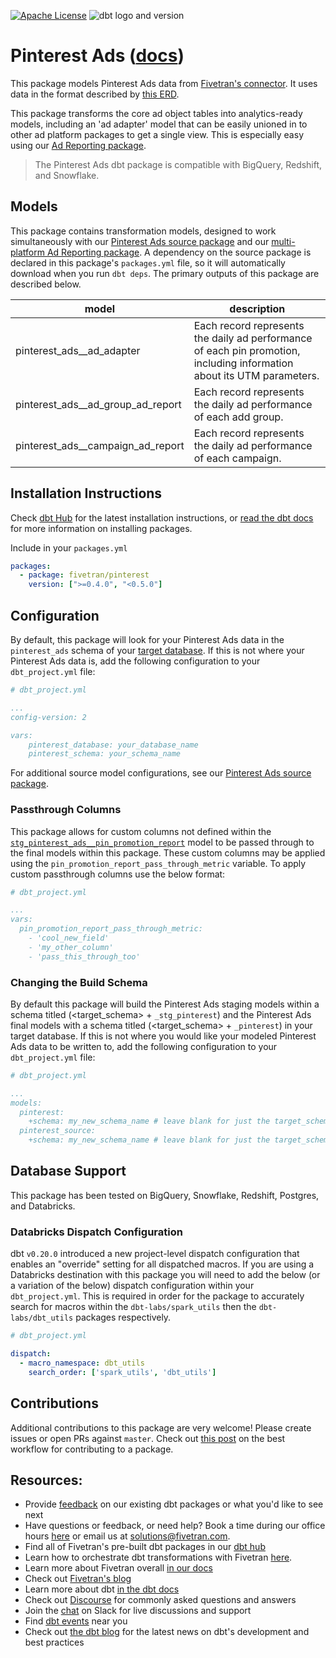 [![Apache License](https://img.shields.io/badge/License-Apache%202.0-blue.svg)](https://opensource.org/licenses/Apache-2.0) ![dbt logo and version](https://img.shields.io/static/v1?logo=dbt&label=dbt-version&message=0.20.x&color=orange)
# Pinterest Ads ([docs](https://fivetran-dbt-pinterest.netlify.app/#!/overview))

This package models Pinterest Ads data from [Fivetran's connector](https://fivetran.com/docs/applications/pinterest-ads). It uses data in the format described by [this ERD](https://fivetran.com/docs/applications/pinterest-ads#schemainformation).

This package transforms the core ad object tables into analytics-ready models, including an 'ad adapter' model that can be easily unioned in to other ad platform packages to get a single view.  This is especially easy using our [Ad Reporting package](https://github.com/fivetran/dbt_ad_reporting).

> The Pinterest Ads dbt package is compatible with BigQuery, Redshift, and Snowflake.

## Models

This package contains transformation models, designed to work simultaneously with our [Pinterest Ads source package](https://github.com/fivetran/dbt_pinterest_source) and our [multi-platform Ad Reporting package](https://github.com/fivetran/dbt_ad_reporting). A dependency on the source package is declared in this package's `packages.yml` file, so it will automatically download when you run `dbt deps`. The primary outputs of this package are described below.

| **model**                         | **description**                                                                                                        |
| --------------------------------- | ---------------------------------------------------------------------------------------------------------------------- |
| pinterest_ads__ad_adapter         | Each record represents the daily ad performance of each pin promotion, including information about its UTM parameters. |
| pinterest_ads__ad_group_ad_report | Each record represents the daily ad performance of each add group.                                                     |
| pinterest_ads__campaign_ad_report | Each record represents the daily ad performance of each campaign.                                                      |

## Installation Instructions
Check [dbt Hub](https://hub.getdbt.com/) for the latest installation instructions, or [read the dbt docs](https://docs.getdbt.com/docs/package-management) for more information on installing packages.

Include in your `packages.yml`

```yaml
packages:
  - package: fivetran/pinterest
    version: [">=0.4.0", "<0.5.0"]
```

## Configuration
By default, this package will look for your Pinterest Ads data in the `pinterest_ads` schema of your [target database](https://docs.getdbt.com/docs/running-a-dbt-project/using-the-command-line-interface/configure-your-profile). If this is not where your Pinterest Ads data is, add the following configuration to your `dbt_project.yml` file:

```yml
# dbt_project.yml

...
config-version: 2

vars:
    pinterest_database: your_database_name
    pinterest_schema: your_schema_name 
```

For additional source model configurations, see our [Pinterest Ads source package](https://github.com/fivetran/dbt_pinterest_source).

### Passthrough Columns
This package allows for custom columns not defined within the [`stg_pinterest_ads__pin_promotion_report`](https://github.com/fivetran/dbt_pinterest_source/blob/master/models/stg_pinterest_ads__pin_promotion_report.sql) model to be passed through to the final models within this package. These custom columns may be applied using the `pin_promotion_report_pass_through_metric` variable. To apply custom passthrough columns use the below format:

```yml
# dbt_project.yml

...
vars:
  pin_promotion_report_pass_through_metric:
    - 'cool_new_field'
    - 'my_other_column'
    - 'pass_this_through_too' 

```

### Changing the Build Schema
By default this package will build the Pinterest Ads staging models within a schema titled (<target_schema> + `_stg_pinterest`) and the Pinterest Ads final models with a schema titled (<target_schema> + `_pinterest`) in your target database. If this is not where you would like your modeled Pinterest Ads data to be written to, add the following configuration to your `dbt_project.yml` file:

```yml
# dbt_project.yml

...
models:
  pinterest:
    +schema: my_new_schema_name # leave blank for just the target_schema
  pinterest_source:
    +schema: my_new_schema_name # leave blank for just the target_schema
```
## Database Support

This package has been tested on BigQuery, Snowflake, Redshift, Postgres, and Databricks.

### Databricks Dispatch Configuration
dbt `v0.20.0` introduced a new project-level dispatch configuration that enables an "override" setting for all dispatched macros. If you are using a Databricks destination with this package you will need to add the below (or a variation of the below) dispatch configuration within your `dbt_project.yml`. This is required in order for the package to accurately search for macros within the `dbt-labs/spark_utils` then the `dbt-labs/dbt_utils` packages respectively.
```yml
# dbt_project.yml

dispatch:
  - macro_namespace: dbt_utils
    search_order: ['spark_utils', 'dbt_utils']
```

## Contributions

Additional contributions to this package are very welcome! Please create issues
or open PRs against `master`. Check out 
[this post](https://discourse.getdbt.com/t/contributing-to-a-dbt-package/657) 
on the best workflow for contributing to a package.

## Resources:
- Provide [feedback](https://www.surveymonkey.com/r/DQ7K7WW) on our existing dbt packages or what you'd like to see next
- Have questions or feedback, or need help? Book a time during our office hours [here](https://calendly.com/fivetran-solutions-team/fivetran-solutions-team-office-hours) or email us at solutions@fivetran.com.
- Find all of Fivetran's pre-built dbt packages in our [dbt hub](https://hub.getdbt.com/fivetran/)
- Learn how to orchestrate dbt transformations with Fivetran [here](https://fivetran.com/docs/transformations/dbt).
- Learn more about Fivetran overall [in our docs](https://fivetran.com/docs)
- Check out [Fivetran's blog](https://fivetran.com/blog)
- Learn more about dbt [in the dbt docs](https://docs.getdbt.com/docs/introduction)
- Check out [Discourse](https://discourse.getdbt.com/) for commonly asked questions and answers
- Join the [chat](http://slack.getdbt.com/) on Slack for live discussions and support
- Find [dbt events](https://events.getdbt.com) near you
- Check out [the dbt blog](https://blog.getdbt.com/) for the latest news on dbt's development and best practices
